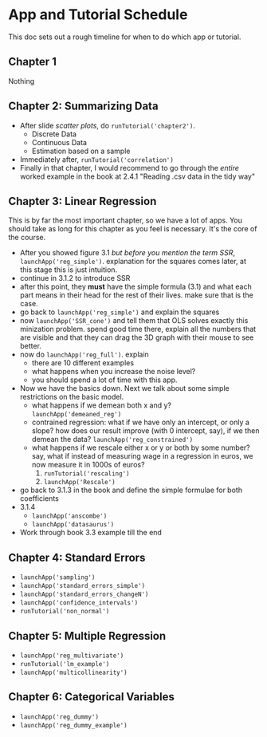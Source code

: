 # App and Tutorial Schedule

This doc sets out a rough timeline for when to do which app or tutorial.

## Chapter 1

Nothing

## Chapter 2: Summarizing Data

* After slide *scatter plots*, do `runTutorial('chapter2')`.
    - Discrete Data
    - Continuous Data
    - Estimation based on a sample
* Immediately after, `runTutorial('correlation')`
* Finally in that chapter, I would recommend to go through the *entire* worked example in the book at 2.4.1 "Reading .csv data in the tidy way"

## Chapter 3: Linear Regression

This is by far the most important chapter, so we have a lot of apps. You should take as long for this chapter as you feel is necessary. It's the core of the course.
* After you showed figure 3.1 *but before you mention the term SSR*, `launchApp('reg_simple')`. explanation for the squares comes later, at this stage this is just intuition. 
* continue in 3.1.2 to introduce SSR
* after this point, they **must** have the simple formula (3.1) and what each part means in their head for the rest of their lives. make sure that is the case.
* go back to `launchApp('reg_simple')` and explain the squares
* now `launchApp('SSR_cone')` and tell them that OLS solves exactly this minization problem. spend good time there, explain all the numbers that are visible and that they can drag the 3D graph with their mouse to see better.
* now do `launchApp('reg_full')`. explain
    - there are 10 different examples
    - what happens when you increase the noise level?
    - you should spend a lot of time with this app.
* Now we have the basics down. Next we talk about some simple restrictions on the basic model.
    * what happens if we demean both x and y? `launchApp('demeaned_reg')`
    * contrained regression: what if we have only an intercept, or only a slope? how does our result improve (with 0 intercept, say), if we then demean the data? `launchApp('reg_constrained')`
    * what happens if we rescale either x or y or both by some number? say, what if instead of measuring wage in a regression in euros, we now measure it in 1000s of euros? 
        1. `runTutorial('rescaling')`
        1. `launchApp('Rescale')`
* go back to 3.1.3 in the book and define the simple formulae for both coefficients
* 3.1.4
    - `launchApp('anscombe')`
    - `launchApp('datasaurus')`
* Work through book 3.3 example till the end

## Chapter 4: Standard Errors

* `launchApp('sampling')`
* `launchApp('standard_errors_simple')`
* `launchApp('standard_errors_changeN')`
* `launchApp('confidence_intervals')`
* `runTutorial('non_normal')`

## Chapter 5: Multiple Regression

* `launchApp('reg_multivariate')`
* `runTutorial('lm_example')`
* `launchApp('multicollinearity')`


## Chapter 6: Categorical Variables

* `launchApp('reg_dummy')`
* `launchApp('reg_dummy_example')`


